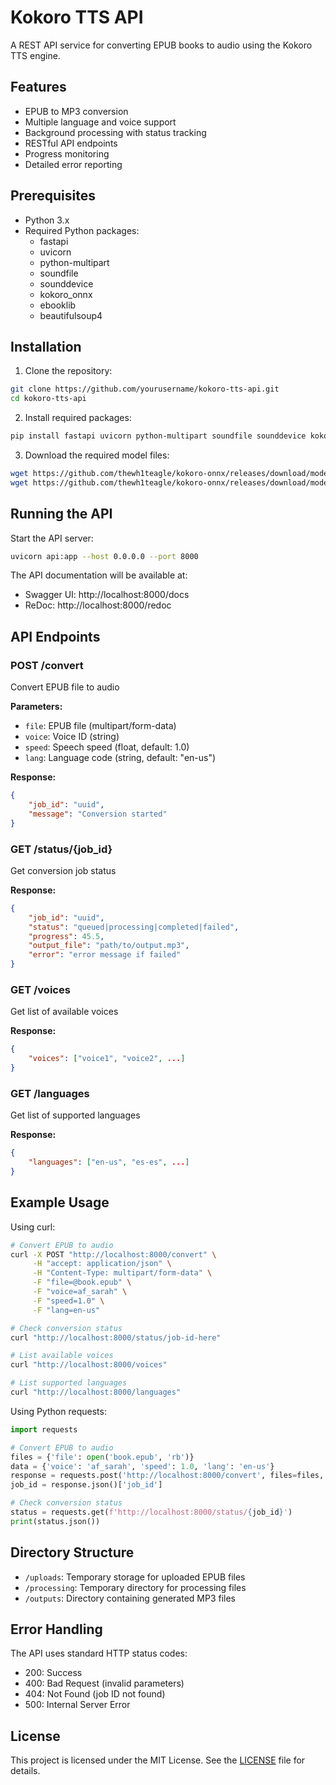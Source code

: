 # Kokoro TTS API

A REST API service for converting EPUB books to audio using the Kokoro TTS engine.

## Features

- EPUB to MP3 conversion
- Multiple language and voice support
- Background processing with status tracking
- RESTful API endpoints
- Progress monitoring
- Detailed error reporting

## Prerequisites

- Python 3.x
- Required Python packages:
  - fastapi
  - uvicorn
  - python-multipart
  - soundfile
  - sounddevice
  - kokoro_onnx
  - ebooklib
  - beautifulsoup4

## Installation

1. Clone the repository:
```bash
git clone https://github.com/yourusername/kokoro-tts-api.git
cd kokoro-tts-api
```

2. Install required packages:
```bash
pip install fastapi uvicorn python-multipart soundfile sounddevice kokoro_onnx ebooklib beautifulsoup4
```

3. Download the required model files:
```bash
wget https://github.com/thewh1teagle/kokoro-onnx/releases/download/model-files/voices.json
wget https://github.com/thewh1teagle/kokoro-onnx/releases/download/model-files/kokoro-v0_19.onnx
```

## Running the API

Start the API server:
```bash
uvicorn api:app --host 0.0.0.0 --port 8000
```

The API documentation will be available at:
- Swagger UI: http://localhost:8000/docs
- ReDoc: http://localhost:8000/redoc

## API Endpoints

### POST /convert
Convert EPUB file to audio

**Parameters:**
- `file`: EPUB file (multipart/form-data)
- `voice`: Voice ID (string)
- `speed`: Speech speed (float, default: 1.0)
- `lang`: Language code (string, default: "en-us")

**Response:**
```json
{
    "job_id": "uuid",
    "message": "Conversion started"
}
```

### GET /status/{job_id}
Get conversion job status

**Response:**
```json
{
    "job_id": "uuid",
    "status": "queued|processing|completed|failed",
    "progress": 45.5,
    "output_file": "path/to/output.mp3",
    "error": "error message if failed"
}
```

### GET /voices
Get list of available voices

**Response:**
```json
{
    "voices": ["voice1", "voice2", ...]
}
```

### GET /languages
Get list of supported languages

**Response:**
```json
{
    "languages": ["en-us", "es-es", ...]
}
```

## Example Usage

Using curl:
```bash
# Convert EPUB to audio
curl -X POST "http://localhost:8000/convert" \
     -H "accept: application/json" \
     -H "Content-Type: multipart/form-data" \
     -F "file=@book.epub" \
     -F "voice=af_sarah" \
     -F "speed=1.0" \
     -F "lang=en-us"

# Check conversion status
curl "http://localhost:8000/status/job-id-here"

# List available voices
curl "http://localhost:8000/voices"

# List supported languages
curl "http://localhost:8000/languages"
```

Using Python requests:
```python
import requests

# Convert EPUB to audio
files = {'file': open('book.epub', 'rb')}
data = {'voice': 'af_sarah', 'speed': 1.0, 'lang': 'en-us'}
response = requests.post('http://localhost:8000/convert', files=files, data=data)
job_id = response.json()['job_id']

# Check conversion status
status = requests.get(f'http://localhost:8000/status/{job_id}')
print(status.json())
```

## Directory Structure

- `/uploads`: Temporary storage for uploaded EPUB files
- `/processing`: Temporary directory for processing files
- `/outputs`: Directory containing generated MP3 files

## Error Handling

The API uses standard HTTP status codes:
- 200: Success
- 400: Bad Request (invalid parameters)
- 404: Not Found (job ID not found)
- 500: Internal Server Error

## License

This project is licensed under the MIT License. See the [LICENSE](LICENSE) file for details.
